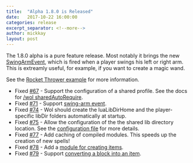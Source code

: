 ```yaml
---
title:  "Alpha 1.8.0 is Released"
date:   2017-10-22 16:00:00
categories: release
excerpt_separator: <!--more-->
author: mickkay
layout: post
---
```

The 1.8.0 alpha is a pure feature release.
Most notably it brings the new [SwingArmEvent](/modules/SwingArmEvent),
which is fired when a player swings his left or right arm.
This is extreamly useful, for example, if you want to create a magic wand.
<!--more-->
See the [Rocket Thrower example](/examples/rocket-thrower) for more information.

* Fixed [#67](https://github.com/wizards-of-lua/wizards-of-lua/issues/67) - Support the configuration of a shared profile. See the docs for [/wol sharedAutoRequire](/wol-command#Shared-Default-Dependencies).
* Fixed [#71](https://github.com/wizards-of-lua/wizards-of-lua/issues/71) - Support [swing-arm event](/modules/SwingArmEvent).
* Fixed [#74](https://github.com/wizards-of-lua/wizards-of-lua/issues/74) - Wol should create the luaLibDirHome and the player-specific libDir folders automatically at startup.
* Fixed [#75](https://github.com/wizards-of-lua/wizards-of-lua/issues/75) - Allow the configuration of the the shared lib directory location. See the [configuration file](/configuration-file) for more details.
* Fixed [#77](https://github.com/wizards-of-lua/wizards-of-lua/issues/77) - Add caching of compiled modules. This speeds up the creation of new spells!
* Fixed [#78](https://github.com/wizards-of-lua/wizards-of-lua/issues/78) - Add a [module for creating items](/modules/Items).
* Fixed [#79](https://github.com/wizards-of-lua/wizards-of-lua/issues/79) - Support [converting a block into an item](/modules/Block/#asItem).
